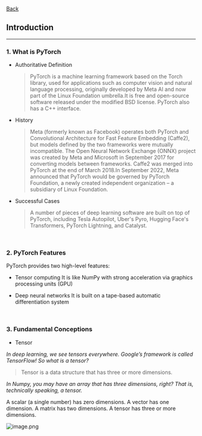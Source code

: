 [Back](README.md)

## Introduction

<hr>

### 1. What is PyTorch

- Authoritative Definition

  > PyTorch is a machine learning framework based on the Torch library, used for applications such as computer vision and natural language processing, originally developed by Meta AI and now part of the Linux Foundation umbrella.It is free and open-source software released under the modified BSD license. PyTorch also has a C++ interface.

- History

  > Meta (formerly known as Facebook) operates both PyTorch and Convolutional Architecture for Fast Feature Embedding (Caffe2), but models defined by the two frameworks were mutually incompatible. The Open Neural Network Exchange (ONNX) project was created by Meta and Microsoft in September 2017 for converting models between frameworks. Caffe2 was merged into PyTorch at the end of March 2018.In September 2022, Meta announced that PyTorch would be governed by PyTorch Foundation, a newly created independent organization – a subsidiary of Linux Foundation.

- Successful Cases
  > A number of pieces of deep learning software are built on top of PyTorch, including Tesla Autopilot, Uber's Pyro, Hugging Face's Transformers, PyTorch Lightning, and Catalyst.

&nbsp;

### 2. PyTorch Features

PyTorch provides two high-level features:

- Tensor computing
  It is like NumPy with strong acceleration via graphics processing units (GPU)

- Deep neural networks
  It is built on a tape-based automatic differentiation system

  &nbsp;

### 3. Fundamental Conceptions

- Tensor

_In deep learning, we see tensors everywhere. Google’s framework is called TensorFlow! So what is a tensor?_

>Tensor is a data structure that has three or more dimensions. 

_In Numpy, you may have an array that has three dimensions, right? That is, technically speaking, a tensor._

A scalar (a single number) has zero dimensions.
A vector has one dimension.
A matrix has two dimensions.
A tensor has three or more dimensions.

![image.png](https://upload-images.jianshu.io/upload_images/12347236-4951b08d5478d605.png?imageMogr2/auto-orient/strip%7CimageView2/2/w/1240)
